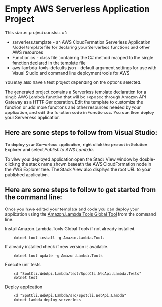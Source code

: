 # Empty AWS Serverless Application Project

This starter project consists of:
* serverless.template - an AWS CloudFormation Serverless Application Model template file for declaring your Serverless functions and other AWS resources
* Function.cs - class file containing the C# method mapped to the single function declared in the template file
* aws-lambda-tools-defaults.json - default argument settings for use with Visual Studio and command line deployment tools for AWS

You may also have a test project depending on the options selected.

The generated project contains a Serverless template declaration for a single AWS Lambda function that will be exposed through Amazon API Gateway as a HTTP *Get* operation. Edit the template to customize the function or add more functions and other resources needed by your application, and edit the function code in Function.cs. You can then deploy your Serverless application.

## Here are some steps to follow from Visual Studio:

To deploy your Serverless application, right click the project in Solution Explorer and select *Publish to AWS Lambda*.

To view your deployed application open the Stack View window by double-clicking the stack name shown beneath the AWS CloudFormation node in the AWS Explorer tree. The Stack View also displays the root URL to your published application.

## Here are some steps to follow to get started from the command line:

Once you have edited your template and code you can deploy your application using the [Amazon.Lambda.Tools Global Tool](https://github.com/aws/aws-extensions-for-dotnet-cli#aws-lambda-amazonlambdatools) from the command line.

Install Amazon.Lambda.Tools Global Tools if not already installed.
```
    dotnet tool install -g Amazon.Lambda.Tools
```

If already installed check if new version is available.
```
    dotnet tool update -g Amazon.Lambda.Tools
```

Execute unit tests
```
    cd "SpotCli.WebApi.Lambda/test/SpotCli.WebApi.Lambda.Tests"
    dotnet test
```

Deploy application
```
    cd "SpotCli.WebApi.Lambda/src/SpotCli.WebApi.Lambda"
    dotnet lambda deploy-serverless
```
